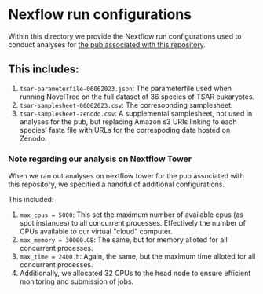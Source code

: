 # Nexflow run configurations
Within this directory we provide the Nextflow run configurations used to conduct analyses for [the pub associated with this repository](https://doi.org/10.57844/arcadia-z08x-v798). 

## This includes:
  1) `tsar-parameterfile-06062023.json`: The parameterfile used when running NovelTree on the full dataset of 36 species of TSAR eukaryotes.  
  2) `tsar-samplesheet-06062023.csv`: The corresopnding samplesheet.  
  3) `tsar-samplesheet-zenodo.csv`: A supplemental samplesheet, not used in analyses for the pub, but replacing Amazon s3 URIs linking to each species' fasta file with URLs for the correspoding data hosted on Zenodo.

### Note regarding our analysis on Nextflow Tower  
When we ran out analyses on nextflow tower for the pub associated with this repository, we specified a handful of additional configurations.  

This included:  
  1) `max_cpus = 5000`: This set the maximum number of available cpus (as spot instances) to all concurrent processes. Effectively the number of CPUs available to our virtual "cloud" computer.
  2) `max_memory = 30000.GB`: The same, but for memory alloted for all concurrent processes.  
  3) `max_time = 2400.h`: Again, the same, but the maximum time alloted for all concurrent processes.
  4) Additionally, we allocated 32 CPUs to the head node to ensure efficient monitoring and submission of jobs. 
